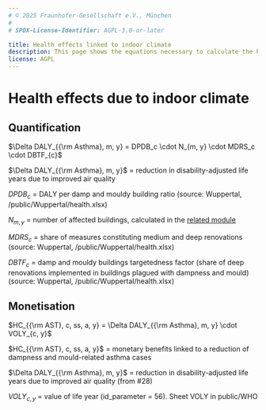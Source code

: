 ```yaml
---
# © 2025 Fraunhofer-Gesellschaft e.V., München
#
# SPDX-License-Identifier: AGPL-3.0-or-later

title: Health effects linked to indoor climate
description: This page shows the equations necessary to calculate the health effects linked to improved indoor climate.
license: AGPL
---
```


<!--
© 2024, 2025 Fraunhofer-Gesellschaft e.V., München

SPDX-License-Identifier: AGPL-3.0-or-later
-->

Health effects due to indoor climate
=

Quantification
-

$`\Delta DALY_{{\rm Asthma}, m, y} = DPDB_c \cdot N_{m, y} \cdot MDRS_c \cdot DBTF_{c}`$

$`\Delta DALY_{{\rm Asthma}, m, y}`$ = reduction in disability-adjusted life years due to improved air quality

$`DPDB_{c}`$ = DALY per damp and mouldy building ratio (source: Wuppertal, /public/Wuppertal/health.xlsx)

$`N_{m, y}`$ = number of affected buildings, calculated in the [related module](../modules/N_affected_dwellings.md)

$`MDRS_c`$ = share of measures constituting medium and deep renovations  (source: Wuppertal, /public/Wuppertal/health.xlsx)

$`DBTF_c`$ = damp and mouldy buildings targetedness factor (share of deep renovations implemented in buildings plagued with dampness and mould) (source: Wuppertal, /public/Wuppertal/health.xlsx)


Monetisation
-

$`HC_{{\rm AST}, c, ss, a, y} = \Delta DALY_{{\rm Asthma}, m, y} \cdot VOLY_{c, y}`$

$`HC_{{\rm AST}, c, ss, a, y}`$ = monetary benefits linked to a reduction of dampness and mould-related asthma cases 

$`\Delta DALY_{{\rm Asthma}, m, y}`$ = reduction in disability-adjusted life years due to improved air quality (from #28)

$`VOLY_{c, y}`$ = value of life year (id_parameter = 56). Sheet VOLY in public/WHO 